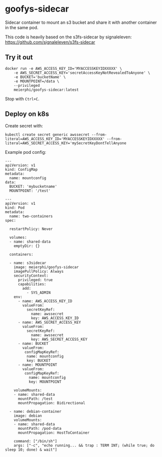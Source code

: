 goofys-sidecar
==============

Sidecar container to mount an s3 bucket and share it with another container in
the same pod.

This code is heavily based on the s3fs-sidecar by signaleleven: https://github.com/signaleleven/s3fs-sidecar

Try it out
----------


```
docker run -e AWS_ACCESS_KEY_ID='MYACCESSKEYIDXXXXX' \
    -e AWS_SECRET_ACCESS_KEY='secretAccessKeyNotRevealedToAnyone' \
    -e BUCKET='bucketName' \
    -e MOUNTPOINT=/data \
    --privileged
    meierphi/goofys-sidecar:latest
```

Stop with `Ctrl+C`.

Deploy on k8s
-------------

Create secret with:

`kubectl create secret generic awssecret --from-literal=AWS_ACCESS_KEY_ID='MYACCESSKEYIDXXXXX' --from-literal=AWS_SECRET_ACCESS_KEY='mySecretKeyDontTellAnyone`


Example pod config:

```
---
apiVersion: v1
kind: ConfigMap
metadata:
  name: mountconfig
data:
  BUCKET: 'mybucketname'
  MOUNTPOINT: '/test'

---
apiVersion: v1
kind: Pod
metadata:
  name: two-containers
spec:

  restartPolicy: Never

  volumes:
  - name: shared-data
    emptyDir: {}

  containers:

  - name: s3sidecar
    image: meierphi/goofys-sidecar
    imagePullPolicy: Always
    securityContext:
      privileged: true
      capabilities:
        add:
          - SYS_ADMIN
    env:
      - name: AWS_ACCESS_KEY_ID
        valueFrom:
          secretKeyRef:
            name: awssecret
            key: AWS_ACCESS_KEY_ID
      - name: AWS_SECRET_ACCESS_KEY
        valueFrom:
          secretKeyRef:
            name: awssecret
            key: AWS_SECRET_ACCESS_KEY
      - name: BUCKET
        valueFrom:
         configMapKeyRef:
          name: mountconfig
          key: BUCKET
      - name: MOUNTPOINT
        valueFrom:
         configMapKeyRef:
           name: mountconfig
           key: MOUNTPOINT

    volumeMounts:
    - name: shared-data
      mountPath: /test
      mountPropagation: Bidirectional

  - name: debian-container
    image: debian
    volumeMounts:
    - name: shared-data
      mountPath: /pod-data
      mountPropagation: HostToContainer

    command: ["/bin/sh"]
    args: ["-c", "echo running... && trap : TERM INT; (while true; do sleep 10; done) & wait"]

```
